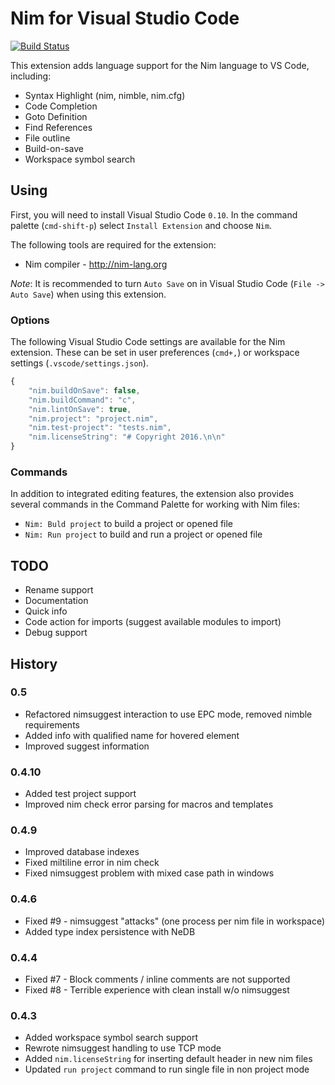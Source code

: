# Nim for Visual Studio Code

[![Build Status](https://travis-ci.org/pragmagic/vscode-nim.svg?branch=master)](https://travis-ci.org/pragmagic/vscode-nim)

This extension adds language support for the Nim language to VS Code, including:

- Syntax Highlight (nim, nimble, nim.cfg)
- Code Completion
- Goto Definition
- Find References
- File outline
- Build-on-save
- Workspace symbol search

## Using

First, you will need to install Visual Studio Code `0.10`. 
In the command palette (`cmd-shift-p`) select `Install Extension` and choose `Nim`.  

The following tools are required for the extension:
* Nim compiler - http://nim-lang.org

_Note_: It is recommended to turn `Auto Save` on in Visual Studio Code (`File -> Auto Save`) when using this extension.  

### Options

The following Visual Studio Code settings are available for the Nim extension.  These can be set in user preferences (`cmd+,`) or workspace settings (`.vscode/settings.json`).

```javascript
{
	"nim.buildOnSave": false,
    "nim.buildCommand": "c",
	"nim.lintOnSave": true,
	"nim.project": "project.nim",
	"nim.test-project": "tests.nim",
    "nim.licenseString": "# Copyright 2016.\n\n"
}
```

### Commands

In addition to integrated editing features, the extension also provides several commands in the Command Palette for working with Nim files:

* `Nim: Buld project` to build a project or opened file
* `Nim: Run project` to build and run a project or opened file

## TODO

* Rename support
* Documentation
* Quick info
* Code action for imports (suggest available modules to import)
* Debug support 

## History

### 0.5
* Refactored nimsuggest interaction to use EPC mode, removed nimble requirements
* Added info with qualified name for hovered element
* Improved suggest information

### 0.4.10
* Added test project support
* Improved nim check error parsing for macros and templates

### 0.4.9
* Improved database indexes
* Fixed miltiline error in nim check
* Fixed nimsuggest problem with mixed case path in windows

### 0.4.6
* Fixed #9 - nimsuggest "attacks" (one process per nim file in workspace)
* Added type index persistence with NeDB

### 0.4.4
* Fixed #7 - Block comments / inline comments are not supported
* Fixed #8 - Terrible experience with clean install w/o nimsuggest

### 0.4.3
* Added workspace symbol search support 
* Rewrote nimsuggest handling to use TCP mode
* Added `nim.licenseString` for inserting default header in new nim files
* Updated `run project` command to run single file in non project mode 